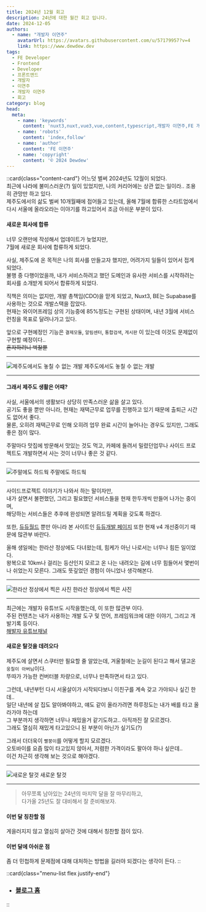 ```yaml
---
title: 2024년 12월 회고
description: 24년에 대한 월간 회고 입니다.
date: 2024-12-05
authors:
  - name: "개발자 이연주"
    avatarUrl: https://avatars.githubusercontent.com/u/57179957?v=4
    link: https://www.dewdew.dev
tags:
  - FE Developer
  - Frontend
  - Developer
  - 프론트앤드
  - 개발자
  - 이연주
  - 개발자 이연주
  - 회고
category: blog
head:
  meta:
    - name: 'keywords'
      content: 'nuxt3,nuxt,vue3,vue,content,typescript,개발자 이연주,FE 개발자 이연주,개발자회고,퇴사회고'
    - name: 'robots'
      content: 'index,follow'
    - name: 'author'
      content: 'FE 이연주'
    - name: 'copyright'
      content: '© 2024 Dewdew'
---
```


::card{class="content-card"}
어느덧 벌써 2024년도 12월이 되었다.<br>
최근에 나라에 불미스러운(?) 일이 있었지만, 나의 커리어에는 상관 없는 일이라.. 조용히 관망만 하고 있다.<br>
제주도에서의 삶도 벌써 10개월째에 접어들고 있는데, 올해 7월에 합류한 스타트업에서 다시 서울에 올라오라는 이야기를 하고있어서 조금 아쉬운 부분이 있다.

#### 새로운 회사에 합류
너무 오랜만에 작성해서 업데이트가 늦었지만,<br>
7월에 새로운 회사에 합류하게 되었다.

사실, 제주도에 온 목적은 나의 회사를 만들고자 했지만, 어려가지 일들이 있어서 접게 되었다.<br>
불행 중 다행이었을까, 내가 서비스하려고 했던 도메인과 유사한 서비스를 시작하려는 회사를 소개받게 되어서 합류하게 되었다.

직책은 의미는 없지만, 개발 총책임(CDO)을 맏게 되었고, Nuxt3, BE는 Supabase를 사용하는 것으로 개발스택을 잡았다.<br>
현재는 와이어프레임 상의 기능중에 85%정도는 구현된 상태이며, 내년 3월에 서비스 런칭을 목표로 달려나가고 있다.

앞으로 구현예정인 기능은 `결제모듈`, `알림센터`, `통합검색`, `게시판` 이 있는데 이것도 문제없이 구현할 예정이다..<br>
~~혼자하려니 벅찰뿐~~

<hr>

![제주도에서도 놓칠 수 없는 개발](https://api.dewdew.dev/storage/v1/object/public/blog/20241205-1.webp)
<span>제주도에서도 놓칠 수 없는 개발</span>

<hr>

#### 그래서 제주도 생활은 어때?
사실, 서울에서의 생활보다 상당히 만족스러운 삶을 살고 있다.<br>
공기도 좋을 뿐만 아니라, 현재는 재택근무로 업무를 진행하고 있기 때문에 출퇴근 시간도 없어서 좋다.<br>
물론, 오히려 재택근무로 인해 오히려 업무 완료 시간이 늘어나는 경우도 있지만, 그래도 좋은 점이 많다.

주말마다 맛집에 방문해서 맛있는 것도 먹고, 카페에 들려서 밀렸던업무나 사이드 프로젝트도 개발하면서 사는 것이 너무나 좋은 것 같다.

<hr>

![주말에도 하드웍](https://api.dewdew.dev/storage/v1/object/public/blog/20241205-2.webp)
<span>주말에도 하드웍</span>

<hr>

사이드프로젝트 이야기가 나와서 하는 말이자만,<br>
내가 살면서 불편했던, 그리고 필요했던 서비스들을 현재 한두개씩 만들어 나가는 중이며,<br>
해당하는 서비스들은 추후에 완성되면 알려드릴 계획을 갖도록 하겠다.

또한, [듀듀월드](https://www.dewdew.world) 뿐만 아니라 본 사이트인 [듀듀개발 페이지](https://www.dewdew.dev) 또한 현재 v4 개선중이기 때문에 많관부 바란다.

올해 생일에는 한라산 정상에도 다녀왔는데, 힘케가 아닌 나로서는 너무나 힘든 일이었다.<br>
왕복으로 10km나 걸리는 등산인지 모르고 온 나는 내려오는 길에 너무 힘들어서 몇번이나 쉬었는지 모른다.
그래도 뜻깊었던 경험이 아니었나 생각해본다.

<hr>

![한라산 정상에서 찍은 사진](https://api.dewdew.dev/storage/v1/object/public/blog/20241205-4.webp)
<span>한라산 정상에서 찍은 사진</span>

<hr>

최근에는 개발자 유튜브도 시작을했는데, 이 또한 많관부 이다.<br>
주된 컨텐츠는 내가 사용하는 개발 도구 및 언어, 프레임워크에 대한 이야기, 그리고 개발기록 등이다.<br>
[해발자 유튜브채널](https://www.youtube.com/channel/UC0r0_AA_39ukz_8lgXy5SZg) 

#### 새로운 탈것을 데려오다
제주도에 살면서 스쿠터만 필요할 줄 알았는데, 겨울철에는 눈길이 된다고 해서 댈고온 `웅칠이 아버님`이다.<br>
뚜따가 가능한 컨버터블 차량으로, 너무나 만족하면서 타고 있다.

그런데, 내년부턴 다시 서울살이가 시작되다보니 이친구를 계속 갖고 가야되나 싶긴 한데..<br>
일단 내년에 살 집도 알아봐야하고, 얘도 같이 올라가려면 하루정도는 내가 배를 타고 올라가야 하는데<br>
그 부분까지 생각하면 너무나 재밌을거 같기도하고.. 아직까진 잘 모르겠다.<br>
그래도 열심히 재밌게 타고있으니 된 부분이 아닌가 싶기도(?)

그래서 더더욱이 `빨붕이`를 어떻게 할지 모르겠다.<br>
오토바이를 요즘 많이 타고있지 않아서, 저렴한 가격이라도 팔아야 하나 싶은데..<br>
이건 차근히 생각해 보는 것으로 해야겠다.

<hr>

![새로운 탈것](https://api.dewdew.dev/storage/v1/object/public/blog/20241205-3.webp)
<span>새로운 탈것</span>

<hr>

> 아무쪼록 남아있는 24년의 마지막 달을 잘 마무리하고,<br>
> 다가올 25년도 잘 대비해서 잘 준비해보자.

#### 이번 달 칭찬할 점
게을러지지 않고 열심히 살아간 것에 대해서 칭찬할 점이 있다.

#### 이번 달에 아쉬운 점
좀 더 민첩하게 문제점에 대해 대처하는 방법을 길러야 되겠다는 생각이 든다.
::

::card{class="menu-list flex justify-end"}
- ### [블로그 홈](/blog)
::
